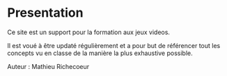 # Presentation

Ce site est un support pour la formation aux jeux videos.

Il est voué à être updaté régulièrement et a pour but de référencer tout les concepts vu en classe de la manière la plus exhaustive possible.


Auteur : Mathieu Richecoeur

